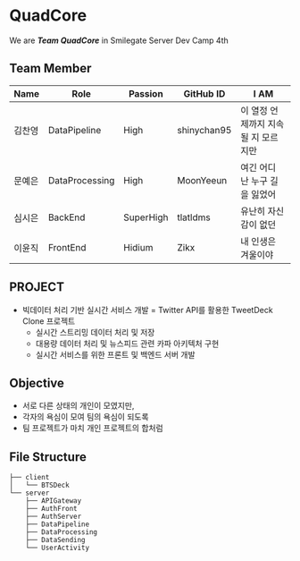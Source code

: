 # QuadCore 
We are ***Team QuadCore*** in Smilegate Server Dev Camp 4th


## Team Member
|Name|Role|Passion|GitHub ID|I AM|
|----|----|-------|---------|-------|
|김찬영|DataPipeline|High|shinychan95|이 열정 언제까지 지속될 지 모르지만|
|문예은|DataProcessing|High|MoonYeeun|여긴 어디 난 누구 길을 잃었어|
|심시은|BackEnd|SuperHigh|tlatldms|유난히 자신감이 없던|
|이윤직|FrontEnd|Hidium|Zikx|내 인생은 겨울이야|


## PROJECT 
- 빅데이터 처리 기반 실시간 서비스 개발 = Twitter API를 활용한 TweetDeck Clone 프로젝트
  - 실시간 스트리밍 데이터 처리 및 저장
  - 대용량 데이터 처리 및 뉴스피드 관련 카파 아키텍처 구현
  - 실시간 서비스를 위한 프론트 및 백엔드 서버 개발
  
  
## Objective
- 서로 다른 상태의 개인이 모였지만,
- 각자의 욕심이 모여 팀의 욕심이 되도록
- 팀 프로젝트가 마치 개인 프로젝트의 합처럼


## File Structure
```
├── client
│   └── BTSDeck
└── server
    ├── APIGateway
    ├── AuthFront
    ├── AuthServer
    ├── DataPipeline
    ├── DataProcessing
    ├── DataSending
    └── UserActivity
```




